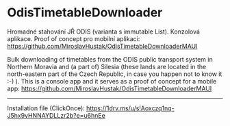 # OdisTimetableDownloader

Hromadné stahování JŘ ODIS (varianta s immutable List).
Konzolová aplikace.
Proof of concept pro mobilní aplikaci: https://github.com/MiroslavHustak/OdisTimetableDownloaderMAUI

Bulk downloading of timetables from the ODIS public transport system in Northern Moravia and (a part of) Silesia (these lands are located 
in the north-eastern part of the Czech Republic, in case you happen not to know it :-) ).
This is a console app and it serves as a proof of concept for a mobile app: https://github.com/MiroslavHustak/OdisTimetableDownloaderMAUI

****************************************************************************************

Installation file (ClickOnce): https://1drv.ms/u/s!Aoxczq1nq-J5hx9vHNNAYDLLzr2b?e=u6hnEe
